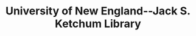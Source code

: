 ---
layout: repo
title: "University of New England--Jack S. Ketchum Library"
id: 2447
permalink: repos/2447/
---